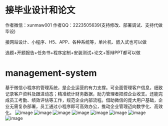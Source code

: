 # 接毕业设计和论文
作者微信：xunmaw001  作者QQ：2223505639(支持修改、部署调试、支持代做毕设)

接网站设计、小程序、H5、APP、各种系统等，单片机、嵌入式也可以做

选题+开题报告+任务书+程序定制+安装测试+论文+答辩PPT都可以做
# management-system
基于微信小程序的管理系统，是企业运营的有力支撑。可全面管理客户信息，细致记录客户资料及跟进动态；精准统计财务数据，助力管理者把控企业收支。还能完成员工考勤、绩效评估等工作，规范企业内部流程。借助微信的庞大用户基础，企业无需复杂部署，员工通过小程序即可高效办公，推动企业管理迈向数字化、高效化。
![image](https://github.com/user-attachments/assets/0e1ae8a3-dbb4-4cdd-87d4-c1c21001ccba)
![image](https://github.com/user-attachments/assets/5a4d7e5c-e09c-4279-8f85-e3ca56015c82)
![image](https://github.com/user-attachments/assets/a55de393-6b6b-4666-8ae9-6e4199a11456)
![image](https://github.com/user-attachments/assets/7af297ff-41bc-45e8-825b-4a30276b9503)
![image](https://github.com/user-attachments/assets/47a378b9-2cde-4949-99a0-6e01b9c0d278)
![image](https://github.com/user-attachments/assets/48742113-e253-4089-9ff4-23e8271f2043)
![image](https://github.com/user-attachments/assets/01ff517f-ec55-4ab2-b136-2826a025553f)
![image](https://github.com/user-attachments/assets/d8806e80-e77e-4572-ae4f-0fdaabbb800e)
